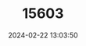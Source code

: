 ---
title: "15603"
category: "Euryoryzomys legatus"
draft: false
date: 2024-02-22 13:03:50
languages:
  English: ["Big-headed Rice Rat"]
---